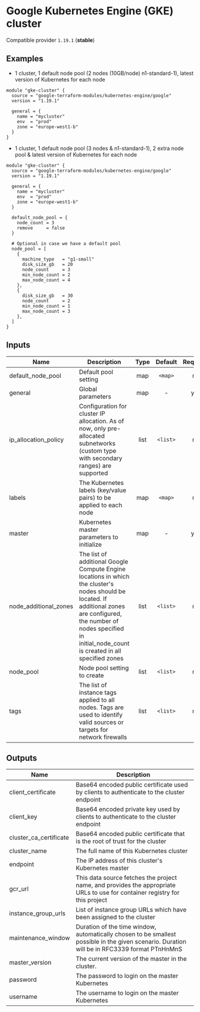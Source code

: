 # Google Kubernetes Engine (GKE) cluster

Compatible provider `1.19.1` (**stable**)

## Examples

* 1 cluster, 1 default node pool (2 nodes (10GB/node) n1-standard-1), latest version of Kubernetes for each node

```hcl
module "gke-cluster" {
  source = "google-terraform-modules/kubernetes-engine/google"
  version = "1.19.1"

  general = {
    name = "mycluster"
    env  = "prod"
    zone = "europe-west1-b"
  }
}
```

* 1 cluster, 1 default node pool (3 nodes & n1-standard-1), 2 extra node pool & latest version of Kubernetes for each node

```hcl
module "gke-cluster" {
  source = "google-terraform-modules/kubernetes-engine/google"
  version = "1.19.1"

  general = {
    name = "mycluster"
    env  = "prod"
    zone = "europe-west1-b"
  }

  default_node_pool = {
    node_count = 3
    remove     = false
  }

  # Optional in case we have a default pool
  node_pool = [
    {
      machine_type   = "g1-small"
      disk_size_gb   = 20
      node_count     = 3
      min_node_count = 2
      max_node_count = 4
    },
    {
      disk_size_gb   = 30
      node_count     = 2
      min_node_count = 1
      max_node_count = 3
    },
  ]
}
```


## Inputs

| Name | Description | Type | Default | Required |
|------|-------------|:----:|:-----:|:-----:|
| default_node_pool | Default pool setting | map | `<map>` | no |
| general | Global parameters | map | - | yes |
| ip_allocation_policy | Configuration for cluster IP allocation. As of now, only pre-allocated subnetworks (custom type with secondary ranges) are supported | list | `<list>` | no |
| labels | The Kubernetes labels (key/value pairs) to be applied to each node | map | `<map>` | no |
| master | Kubernetes master parameters to initialize | map | - | yes |
| node_additional_zones | The list of additional Google Compute Engine locations in which the cluster's nodes should be located. If additional zones are configured, the number of nodes specified in initial_node_count is created in all specified zones | list | `<list>` | no |
| node_pool | Node pool setting to create | list | `<list>` | no |
| tags | The list of instance tags applied to all nodes. Tags are used to identify valid sources or targets for network firewalls | list | `<list>` | no |


## Outputs

| Name | Description |
|------|-------------|
| client_certificate | Base64 encoded public certificate used by clients to authenticate to the cluster endpoint |
| client_key | Base64 encoded private key used by clients to authenticate to the cluster endpoint |
| cluster_ca_certificate | Base64 encoded public certificate that is the root of trust for the cluster |
| cluster_name | The full name of this Kubernetes cluster |
| endpoint | The IP address of this cluster's Kubernetes master |
| gcr_url | This data source fetches the project name, and provides the appropriate URLs to use for container registry for this project |
| instance_group_urls | List of instance group URLs which have been assigned to the cluster |
| maintenance_window | Duration of the time window, automatically chosen to be smallest possible in the given scenario. Duration will be in RFC3339 format PTnHnMnS |
| master_version | The current version of the master in the cluster. |
| password | The password to login on the master Kubernetes |
| username | The username to login on the master Kubernetes |
